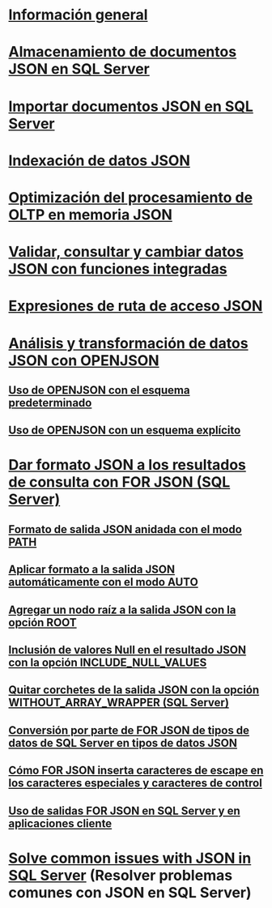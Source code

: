 # [Información general](json-data-sql-server.md)  
# [Almacenamiento de documentos JSON en SQL Server](store-json-documents-in-sql-tables.md)
# [Importar documentos JSON en SQL Server](import-json-documents-into-sql-server.md)  
# [Indexación de datos JSON](index-json-data.md)  
# [Optimización del procesamiento de OLTP en memoria JSON](optimize-json-processing-with-in-memory-oltp.md)  
# [Validar, consultar y cambiar datos JSON con funciones integradas](validate-query-and-change-json-data-with-built-in-functions-sql-server.md)  
# [Expresiones de ruta de acceso JSON](json-path-expressions-sql-server.md)  
# [Análisis y transformación de datos JSON con OPENJSON](convert-json-data-to-rows-and-columns-with-openjson-sql-server.md)  
## [Uso de OPENJSON con el esquema predeterminado](use-openjson-with-the-default-schema-sql-server.md)  
## [Uso de OPENJSON con un esquema explícito](use-openjson-with-an-explicit-schema-sql-server.md)  
# [Dar formato JSON a los resultados de consulta con FOR JSON (SQL Server)](format-query-results-as-json-with-for-json-sql-server.md)  
## [Formato de salida JSON anidada con el modo PATH](format-nested-json-output-with-path-mode-sql-server.md)  
## [Aplicar formato a la salida JSON automáticamente con el modo AUTO](format-json-output-automatically-with-auto-mode-sql-server.md)  
## [Agregar un nodo raíz a la salida JSON con la opción ROOT](add-a-root-node-to-json-output-with-the-root-option-sql-server.md)  
## [Inclusión de valores Null en el resultado JSON con la opción INCLUDE_NULL_VALUES](include-null-values-in-json-include-null-values-option.md)  
## [Quitar corchetes de la salida JSON con la opción WITHOUT_ARRAY_WRAPPER (SQL Server)](remove-square-brackets-from-json-without-array-wrapper-option.md)  
## [Conversión por parte de FOR JSON de tipos de datos de SQL Server en tipos de datos JSON](how-for-json-converts-sql-server-data-types-to-json-data-types-sql-server.md)  
## [Cómo FOR JSON inserta caracteres de escape en los caracteres especiales y caracteres de control](how-for-json-escapes-special-characters-and-control-characters-sql-server.md)  
## [Uso de salidas FOR JSON en SQL Server y en aplicaciones cliente](use-for-json-output-in-sql-server-and-in-client-apps-sql-server.md)  
# [Solve common issues with JSON in SQL Server](solve-common-issues-with-json-in-sql-server.md) (Resolver problemas comunes con JSON en SQL Server)  
